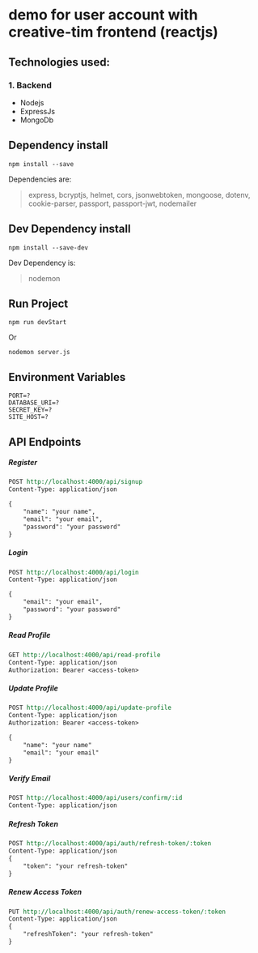 # demo for user account with creative-tim frontend (reactjs)
>
## Technologies used:
### 1. Backend
- Nodejs
- ExpressJs
- MongoDb

## Dependency install
```
npm install --save
```
Dependencies are:
> express, bcryptjs, helmet, cors, jsonwebtoken, mongoose, dotenv, cookie-parser, passport, passport-jwt, nodemailer

## Dev Dependency install
```
npm install --save-dev
```
Dev Dependency is:
> nodemon

## Run Project
```
npm run devStart
```
Or
```
nodemon server.js
```

## Environment Variables
```
PORT=?
DATABASE_URI=?
SECRET_KEY=?
SITE_HOST=?
```


## API Endpoints
##### Register
```rest
POST http://localhost:4000/api/signup
Content-Type: application/json

{
    "name": "your name",
    "email": "your email",
    "password": "your password"
}
```
##### Login
```rest
POST http://localhost:4000/api/login
Content-Type: application/json

{
    "email": "your email",
    "password": "your password"
}
```

##### Read Profile
```rest
GET http://localhost:4000/api/read-profile
Content-Type: application/json
Authorization: Bearer <access-token>

```

##### Update Profile
```rest
POST http://localhost:4000/api/update-profile
Content-Type: application/json
Authorization: Bearer <access-token>

{
    "name": "your name"
    "email": "your email"
}

```


##### Verify Email
```rest
POST http://localhost:4000/api/users/confirm/:id
Content-Type: application/json

```

##### Refresh Token
```rest
POST http://localhost:4000/api/auth/refresh-token/:token
Content-Type: application/json
{
    "token": "your refresh-token"
}
```

##### Renew Access Token
```rest
PUT http://localhost:4000/api/auth/renew-access-token/:token
Content-Type: application/json
{
    "refreshToken": "your refresh-token"
}
```

